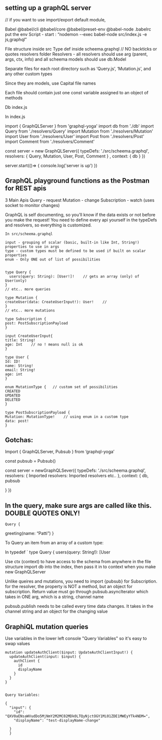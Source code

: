 ## setting up a graphQL server

// if you want to use import/export default module,

Babel @babel/cli @babel/core @babel/preset-env @babel-node
.babelrc put the env
Script - start : “nodemon --exec babel-node src/index.js -e js,graphql”

File structure inside src
Type def inside scheema.graphql // NO backticks or quotes
resolvers folder
Resolvers - all resolvers should use arg (parent, args, ctx, info) and all scheema models should use db.Model

Separate files for each root directory such as ‘Query.js’, ‘Mutation.js’, and any other custom types

Since they are models, use Capital file names

Each file should contain just one const variable assigned to an object of methods

Db
index.js

In index.js

import { GraphQLServer } from 'graphql-yoga'
import db from './db'
import Query from './resolvers/Query'
import Mutation from './resolvers/Mutation'
import User from './resolvers/User'
import Post from './resolvers/Post'
import Comment from './resolvers/Comment'

const server = new GraphQLServer({
typeDefs: './src/scheema.graphql',
resolvers: {
Query,
Mutation,
User,
Post,
Comment
} ,
context: {
db
}
})

server.start(()=> {
console.log('server is up')
})

## GraphQL playground functions as the Postman for REST apis

3 Main Apis
Query - request
Mutation - change
Subscription - watch (uses socket to monitor changes)

GraphQL is self documenting, so you’ll know if the data exists or not before you make the request! You need to define every api yourself in the typeDefs and resolvers, so everything is customized.

    In src/scheema.graphql

    input - grouping of scalar (basic, built-in like Int, String!) properties to use in args
    type - custom types must be defined to be used if built on scalar properties
    enum - Only ONE out of list of possibilities


    type Query {
      users(query: String): [User!]!    // gets an array (only) of User(only)
    }
    // etc.. more queries

    type Mutation {
    createUser(data: CreateUserInput!): User!    //
    }
    // etc.. more mutations

    type Subscription {
    post: PostSubscriptionPayload
    }

    input CreateUserInput{
    title: String!
    age: Int    // no ! means null is ok
    }

    type User {
    Id: ID!
    name: String!
    email: String!
    age: int
    }

    enum MutationType {   // custom set of possibilities
    CREATED
    UPDATED
    DELETED
    }

    type PostSubscriptionPayload {
    Mutation: MutationType!    // using enum in a custom type
    data: post!
    }

## Gotchas:

Import { GraphQLServer, Pubsub } from ‘graphql-yoga’

const pubsub = Pubsub()

const server = newGraphQLSever({
typeDefs: ‘./src/scheema.graphql’,
resolvers: {
Imported resolvers: Imported resolvers
etc..
},
context: {
db,
pubsub

}
})

## In the query, make sure args are called like this. DOUBLE QUOTES ONLY!

    Query {

greeting(name: “Patti”)
}

To Query an item from an array of a custom type:

In typedef
` type Query {
users(query: String!): [User

Use ctx (context) to have access to the schema from anywhere in the file structure
import db into the index, then pass it in to context when you make new GraphQLServer

Unlike queires and mutations, you need to import {pubsub} for Subscription. for the resolver, the property is NOT a method, but an object for subscription. Return value must go through pubsub.asyncIterator which takes in ONE arg, which is a string, channel name

pubsub.publish needs to be called every time data changes. It takes in the channel string and an object for the changing value

## GraphiQL mutation queries

Use variables in the lower left console "Query Variables" so it's easy to swap values

```
mutation updateAuthClient($input: UpdateAuthClientInput!) {
  updateAuthClient(input: $input) {
    authClient {
      id
      displayName
    }
  }
}


Query Variables:

{
  "input": {
    "id": "QXV0aENsaWVudDo5MjNmY2M2MC02MDk0LTQyNjctOGY1Mi01ZDE1MWEyYTk4NDM=",
    "displayName": "test-displayName-change"

  }
  }

```
